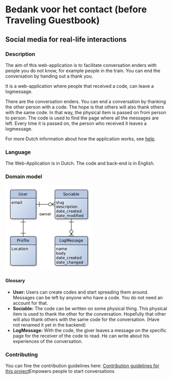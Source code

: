 # Bedank voor het contact (before Traveling Guestbook)
## Social media for real-life interactions

### Description
The aim of this web-application is to facilitate conversation enders with people you do not know, for example people in the train. You can end the conversation by handing out a thank you.

It is a web-application where people that received a code, can leave a logmessage.

There are the conversation enders. You can end a conversation by thanking the other person with a code. The hope is that others will also thank others with the same code. In that way, the physical item is passed on from person to person.
The code is used to find the page where all the messages are left. Every time it is passed on, the person who received it leaves a logmessage.

For more Dutch information about how the application works, see [help](https://bedankt.pythonanywhere.com/help).

### Language
The Web-Application is in Dutch. The code and back-end is in English.

### Domain model
![Entity Relationship Diagram](architecture/domainModel.jpg)

#### Glossary
-  **User:** Users can create codes and start spreading them around. Messages can be left by anyone who have a code. You do not need an account for that.
- **Sociable:** The code can be written on some physical thing. This physical item is used to thank the other for the conversation. Hopefully that other will also thank others with the same code for the conversation. (Have not renamed it yet in the backend)
- **LogMessage:** With the code, the giver leaves a message on the specific page for the receiver of the code to read. He can write about his experiences of the conversation.

### Contributing
You can fine the contribution guidelines here:
[Contribution guidelines for this project](CONTRIBUTING.md)Empowers people to start conversations